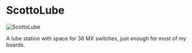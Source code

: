 # ScottoLube

![ScottoLube](https://i.imgur.com/I8tqFs3h.jpg)

A lube station with space for 36 MX switches, just enough for most of my boards.
